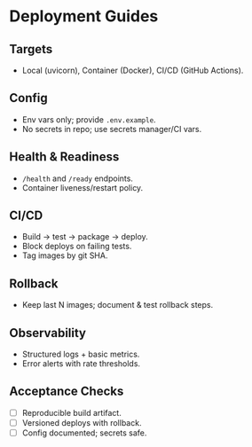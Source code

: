 # Deployment Guides

## Targets
- Local (uvicorn), Container (Docker), CI/CD (GitHub Actions).

## Config
- Env vars only; provide `.env.example`.
- No secrets in repo; use secrets manager/CI vars.

## Health & Readiness
- `/health` and `/ready` endpoints.
- Container liveness/restart policy.

## CI/CD
- Build → test → package → deploy.
- Block deploys on failing tests.
- Tag images by git SHA.

## Rollback
- Keep last N images; document & test rollback steps.

## Observability
- Structured logs + basic metrics.
- Error alerts with rate thresholds.

## Acceptance Checks
- [ ] Reproducible build artifact.
- [ ] Versioned deploys with rollback.
- [ ] Config documented; secrets safe.
